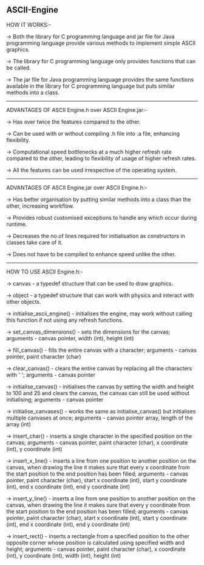 ASCII-Engine
--------------------------------------------------------------
HOW IT WORKS:-

-> Both the library for C programming language and jar file for Java programming language provide various methods to implement simple ASCII graphics.

-> The library for C programming language only provides functions that can be called.

-> The jar file for Java programming language provides the same functions available in the library for C programming language but puts similar methods into a class.

--------------------------------------------------------------
ADVANTAGES OF ASCII Engine.h over ASCII Engine.jar:-

-> Has over twice the features compared to the other.

-> Can be used with or without compiling .h file into .a file, enhancing flexibility.

-> Computational speed bottlenecks at a much higher refresh rate compared to the other, leading to flexibility of usage of higher refresh rates.

-> All the features can be used irrespective of the operating system.

--------------------------------------------------------------
ADVANTAGES OF ASCII Engine.jar over ASCII Engine.h:-

-> Has better organisation by putting similar methods into a class than the other, increasing workflow.

-> Provides robust customised exceptions to handle any which occur during runtime.

-> Decreases the no.of lines required for initialisation as constructors in classes take care of it.

-> Does not have to be compiled to enhance speed unlike the other.

--------------------------------------------------------------
HOW TO USE ASCII Engine.h:-

-> canvas - a typedef structure that can be used to draw graphics.

-> object - a typedef structure that can work with physics and interact with other objects.

-> initialise_ascii_engine() - initialises the engine, may work without calling this function if not using any refresh functions.

-> set_canvas_dimensions() - sets the dimensions for the canvas; arguments - canvas pointer, width (int), height (int)

-> fill_canvas() - fills the entire canvas with a character; arguments - canvas pointer, paint character (char)

-> clear_canvas() - clears the entire canvas by replacing all the characters with ' '; arguments - canvas pointer

-> initialise_canvas() - initialises the canvas by setting the width and height to 100 and 25 and clears the canvas, the canvas can still be used without initialising; arguments - canvas pointer

-> initialise_canvases() - works the same as initialise_canvas() but initialises multiple canvases at once; arguments - canvas pointer array, length of the array (int)

-> insert_char() - inserts a single character in the specified position on the canvas; arguments - canvas pointer, paint character (char), x coordinate (int), y coordinate (int)

-> insert_x_line() - inserts a line from one position to another position on the canvas, when drawing the line it makes sure that every x coordinate from the start position to the end position has been filled; arguments - canvas pointer, paint character (char), start x coordinate (int), start y coordinate (int), end x coordinate (int), end y coordinate (int)

-> insert_y_line() - inserts a line from one position to another position on the canvas, when drawing the line it makes sure that every y coordinate from the start position to the end position has been filled; arguments - canvas pointer, paint character (char), start x coordinate (int), start y coordinate (int), end x coordinate (int), end y coordinate (int)

-> insert_rect() - inserts a rectangle from a specified position to the other opposite corner whose position is calculated using specified width and height; arguments - canvas pointer, paint character (char), x coordinate (int), y coordinate (int), width (int), height (int)
